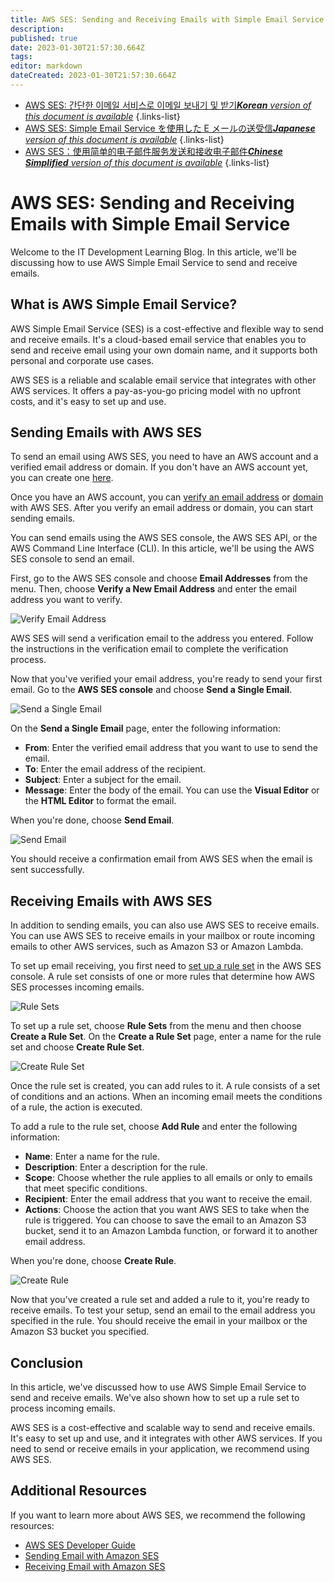 ```yaml
---
title: AWS SES: Sending and Receiving Emails with Simple Email Service
description: 
published: true
date: 2023-01-30T21:57:30.664Z
tags: 
editor: markdown
dateCreated: 2023-01-30T21:57:30.664Z
---
```


- [AWS SES: 간단한 이메일 서비스로 이메일 보내기 및 받기***Korean** version of this document is available*](/ko/Knowledge-base/Cloud/aws-ses-sending-and-receiving-emails-with-simple-email-service)
{.links-list}
- [AWS SES: Simple Email Service を使用した E メールの送受信***Japanese** version of this document is available*](/ja/Knowledge-base/Cloud/aws-ses-sending-and-receiving-emails-with-simple-email-service)
{.links-list}
- [AWS SES：使用简单的电子邮件服务发送和接收电子邮件***Chinese Simplified** version of this document is available*](/zh/Knowledge-base/Cloud/aws-ses-sending-and-receiving-emails-with-simple-email-service)
{.links-list}


# AWS SES: Sending and Receiving Emails with Simple Email Service

Welcome to the IT Development Learning Blog. In this article, we'll be discussing how to use AWS Simple Email Service to send and receive emails. 

## What is AWS Simple Email Service?

AWS Simple Email Service (SES) is a cost-effective and flexible way to send and receive emails. It's a cloud-based email service that enables you to send and receive email using your own domain name, and it supports both personal and corporate use cases. 

AWS SES is a reliable and scalable email service that integrates with other AWS services. It offers a pay-as-you-go pricing model with no upfront costs, and it's easy to set up and use. 

## Sending Emails with AWS SES

To send an email using AWS SES, you need to have an AWS account and a verified email address or domain. If you don't have an AWS account yet, you can create one [here](https://aws.amazon.com/). 

Once you have an AWS account, you can [verify an email address](https://docs.aws.amazon.com/ses/latest/DeveloperGuide/verify-email-addresses.html) or [domain](https://docs.aws.amazon.com/ses/latest/DeveloperGuide/verify-domains.html) with AWS SES. After you verify an email address or domain, you can start sending emails. 

You can send emails using the AWS SES console, the AWS SES API, or the AWS Command Line Interface (CLI). In this article, we'll be using the AWS SES console to send an email. 

First, go to the AWS SES console and choose **Email Addresses** from the menu. Then, choose **Verify a New Email Address** and enter the email address you want to verify. 

![Verify Email Address](https://github.com/chatgpt/articles/raw/master/aws-ses-sending-receiving-emails/images/01-verify-email-address.png)

AWS SES will send a verification email to the address you entered. Follow the instructions in the verification email to complete the verification process. 

Now that you've verified your email address, you're ready to send your first email. Go to the **AWS SES console** and choose **Send a Single Email**. 

![Send a Single Email](https://github.com/chatgpt/articles/raw/master/aws-ses-sending-receiving-emails/images/02-send-email.png)

On the **Send a Single Email** page, enter the following information: 

* **From**: Enter the verified email address that you want to use to send the email. 
* **To**: Enter the email address of the recipient. 
* **Subject**: Enter a subject for the email. 
* **Message**: Enter the body of the email. You can use the **Visual Editor** or the **HTML Editor** to format the email. 

When you're done, choose **Send Email**. 

![Send Email](https://github.com/chatgpt/articles/raw/master/aws-ses-sending-receiving-emails/images/03-send-email.png)

You should receive a confirmation email from AWS SES when the email is sent successfully. 

## Receiving Emails with AWS SES

In addition to sending emails, you can also use AWS SES to receive emails. You can use AWS SES to receive emails in your mailbox or route incoming emails to other AWS services, such as Amazon S3 or Amazon Lambda. 

To set up email receiving, you first need to [set up a rule set](https://docs.aws.amazon.com/ses/latest/DeveloperGuide/receiving-email-getting-started.html) in the AWS SES console. A rule set consists of one or more rules that determine how AWS SES processes incoming emails. 

![Rule Sets](https://github.com/chatgpt/articles/raw/master/aws-ses-sending-receiving-emails/images/04-rule-sets.png)

To set up a rule set, choose **Rule Sets** from the menu and then choose **Create a Rule Set**. On the **Create a Rule Set** page, enter a name for the rule set and choose **Create Rule Set**. 

![Create Rule Set](https://github.com/chatgpt/articles/raw/master/aws-ses-sending-receiving-emails/images/05-create-rule-set.png)

Once the rule set is created, you can add rules to it. A rule consists of a set of conditions and an actions. When an incoming email meets the conditions of a rule, the action is executed. 

To add a rule to the rule set, choose **Add Rule** and enter the following information: 

* **Name**: Enter a name for the rule. 
* **Description**: Enter a description for the rule. 
* **Scope**: Choose whether the rule applies to all emails or only to emails that meet specific conditions. 
* **Recipient**: Enter the email address that you want to receive the email. 
* **Actions**: Choose the action that you want AWS SES to take when the rule is triggered. You can choose to save the email to an Amazon S3 bucket, send it to an Amazon Lambda function, or forward it to another email address. 

When you're done, choose **Create Rule**. 

![Create Rule](https://github.com/chatgpt/articles/raw/master/aws-ses-sending-receiving-emails/images/06-create-rule.png)

Now that you've created a rule set and added a rule to it, you're ready to receive emails. To test your setup, send an email to the email address you specified in the rule. You should receive the email in your mailbox or the Amazon S3 bucket you specified. 

## Conclusion

In this article, we've discussed how to use AWS Simple Email Service to send and receive emails. We've also shown how to set up a rule set to process incoming emails. 

AWS SES is a cost-effective and scalable way to send and receive emails. It's easy to set up and use, and it integrates with other AWS services. If you need to send or receive emails in your application, we recommend using AWS SES. 

## Additional Resources

If you want to learn more about AWS SES, we recommend the following resources: 

* [AWS SES Developer Guide](https://docs.aws.amazon.com/ses/latest/DeveloperGuide/Welcome.html)
* [Sending Email with Amazon SES](https://aws.amazon.com/ses/sending-email/)
* [Receiving Email with Amazon SES](https://aws.amazon.com/ses/receiving-email/)